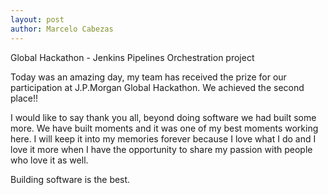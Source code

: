 ```yaml
---
layout: post
author: Marcelo Cabezas
---
```

Global Hackathon - Jenkins Pipelines Orchestration project

Today was an amazing day, my team has received the prize for our participation
at J.P.Morgan Global Hackathon. We achieved the second place!!

I would like to say thank you all, beyond doing software we had built some more.
We have built moments and it was one of my best moments working here.
I will keep it into my memories forever because I love what I do and I love it more when I have the opportunity to share my passion with people who love it as well.

Building software is the best.
